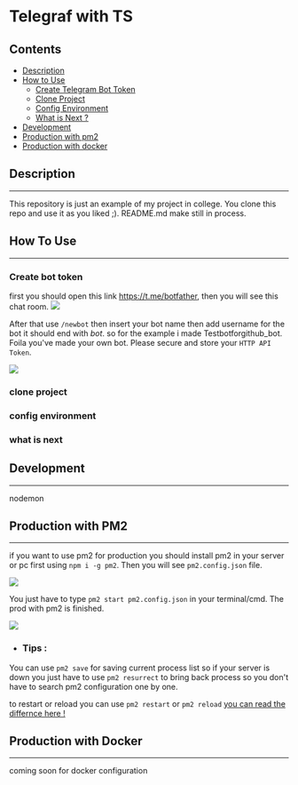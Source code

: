 # Telegraf with TS

## Contents
- [Description](#description)
- [How to Use](#usage)
  - [Create Telegram Bot Token](#create-bot-token)
  - [Clone Project](#clone-project)
  - [Config Environment](#config-environment)
  - [What is Next ?](#what-is-next)
- [Development](#development)
- [Production with pm2](#production-with-pm2)
- [Production with docker](#production-with-docker)

## Description
---
  This repository is just an example of my project in college. You clone this repo and use it as you liked ;). README.md make still in process.
## How To Use
---
  ### Create bot token
  first you should open this link https://t.me/botfather, then you will see this chat room.
  <img src="https://media-assets-ggwp.s3.ap-southeast-1.amazonaws.com/2021/05/Komi-san-anime-3.jpg" />

  After that use `/newbot` then insert your bot name then add username for the bot it should end with *bot*. so for the example i made Testbotforgithub_bot. Foila you've made your own bot. Please secure and store your `HTTP API Token`.

  <img src="https://www.tekloggers.com/wp-content/uploads/2021/05/komi-san-anime.jpg" />

  ### clone project
  ### config environment
  ### what is next

## Development
---
nodemon
## Production with PM2
---
if you want to use pm2 for production you should install pm2 in your server or pc first using `npm i -g pm2`. Then you will see `pm2.config.json` file.

<img src="https://lh4.googleusercontent.com/dV2e6N0UAhWoTp3iJAbEWuzCvr3MXrSYdoj0vH581zO2pVyDhDesvoPJzYTGnd6emJCSkfNRPC6G4yPQIU7W=w1366-h569" />

You just have to type `pm2 start pm2.config.json` in your terminal/cmd. The prod with pm2 is finished.

<img src="https://lh5.googleusercontent.com/g4FzbC9pRN3roGZafiUi2xHTg0jIS0HxmE_zLcEn-vH3qpEo8m8tpRDTSbYkD8AoAdqB5Ae6oJFhXWqp1PTe=w1366-h569-rw">

- <h3>Tips :</h3>
You can use `pm2 save` for saving current process list so if your server is down you just have to use `pm2 resurrect` to bring back process so you don't have to search pm2 configuration one by one.

to restart or reload you can use `pm2 restart` or `pm2 reload`
<a href="https://stackoverflow.com/questions/44883269/what-is-the-difference-between-pm2-restart-and-pm2-reload#:~:text=The%20difference%20is%20documented%20here,at%20least%20one%20process%20running.">you can read the differnce here !</a>

## Production with Docker
---
coming soon for docker configuration
